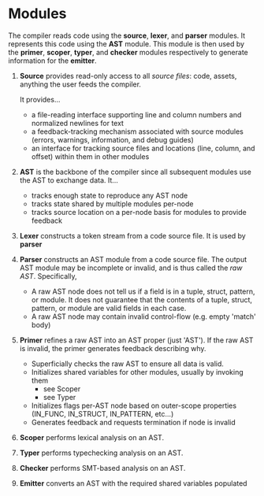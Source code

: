 # Modules

The compiler reads code using the **source**, **lexer**, and **parser** modules. It represents this code using the **AST** module. This module is then used by the **primer**, **scoper**, **typer**, and **checker** modules respectively to generate information for the **emitter**.

1. **Source** provides read-only access to all *source files*: code, assets, anything the user feeds the compiler.

   It provides...

   - a file-reading interface supporting line and column numbers and normalized newlines for text
   - a feedback-tracking mechanism associated with source modules (errors, warnings, information, and debug guides)
   - an interface for tracking source files and locations (line, column, and offset) within them in other modules

2. **AST** is the backbone of the compiler since all subsequent modules use the AST to exchange data. It...

   - tracks enough state to reproduce any AST node
   - tracks state shared by multiple modules per-node
   - tracks source location on a per-node basis for modules to provide feedback

3. **Lexer** constructs a token stream from a code source file. It is used by **parser**

4. **Parser** constructs an AST module from a code source file. The output AST module may be incomplete or invalid, and is thus called the *raw AST*. Specifically,

   - A raw AST node does not tell us if a field is in a tuple, struct, pattern, or module. It does not guarantee that the contents of a tuple, struct, pattern, or module are valid fields in each case.
   - A raw AST node may contain invalid control-flow (e.g. empty 'match' body)

5. **Primer** refines a raw AST into an AST proper (just 'AST'). If the raw AST is invalid, the primer generates feedback describing why.

   - Superficially checks the raw AST to ensure all data is valid.
   - Initializes shared variables for other modules, usually by invoking them
     - see Scoper
     - see Typer
   - Initializes flags per-AST node based on outer-scope properties (IN_FUNC, IN_STRUCT, IN_PATTERN, etc...)
   - Generates feedback and requests termination if node is invalid

5. **Scoper** performs lexical analysis on an AST.
6. **Typer** performs typechecking analysis on an AST.
7. **Checker** performs SMT-based analysis on an AST.
8. **Emitter** converts an AST with the required shared variables populated 